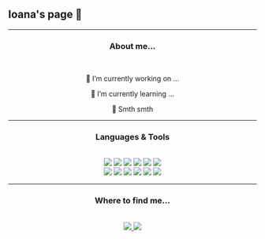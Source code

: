 ## Ioana's page 🌱

<hr/>
<h3 align="center"> About me... </h3>
<br/>
<div align="center">
 
 🌷 I’m currently working on ...
 
 🪻 I’m currently learning ...

 🌻 Smth smth
</div>

<hr/>
<h3 align="center"> Languages & Tools </h3>
<br/>
<!--
https://github.com/alexandresanlim/Badges4-README.md-Profile
-->
<div align="center">
    <img src="https://img.shields.io/badge/c++-%2300599C.svg?style=for-the-badge&logo=c%2B%2B&logoColor=white"/>
    <img src="https://img.shields.io/badge/java-%23ED8B00.svg?style=for-the-badge&logo=openjdk&logoColor=white"/>
    <img src="https://img.shields.io/badge/rust-%23000000.svg?style=for-the-badge&logo=rust&logoColor=white"/>
    <img src="https://img.shields.io/badge/html5-%23E34F26.svg?style=for-the-badge&logo=html5&logoColor=white"/>
    <img src="https://img.shields.io/badge/css3-%231572B6.svg?style=for-the-badge&logo=css3&logoColor=white"/>
    <img src="https://img.shields.io/badge/javascript-%23323330.svg?style=for-the-badge&logo=javascript&logoColor=%23F7DF1E"/>
 <br>
    <img src="https://img.shields.io/badge/bash_script-%23121011.svg?style=for-the-badge&logo=gnu-bash&logoColor=white"/>
    <img src="https://img.shields.io/badge/github%20actions-%232671E5.svg?style=for-the-badge&logo=githubactions&logoColor=white"/>
    <img src="https://img.shields.io/badge/markdown-%23000000.svg?style=for-the-badge&logo=markdown&logoColor=white"/>
    <img src="https://img.shields.io/badge/Canva-%2300C4CC.svg?style=for-the-badge&logo=Canva&logoColor=white"/>
    <img src="https://img.shields.io/badge/figma-%23F24E1E.svg?style=for-the-badge&logo=figma&logoColor=white"/>
    <img src="https://img.shields.io/badge/unity-%23000000.svg?style=for-the-badge&logo=unity&logoColor=white"/>
 <br>
</div>

<hr/>
<h3 align="center"> Where to find me... </h3>
<br/>
<!--
https://github.com/tandpfun/skill-icons?tab=readme-ov-file
-->
<div align="center">
 <a href="mailto:ioana,nedelcu643@gmail.com">
    <img src="https://skillicons.dev/icons?i=gmail"/>
 </a>
 <a href="https://linkedin.com/in/ioana-nedelcu" target="_blank">
    <img src="https://skillicons.dev/icons?i=linkedin" target="_blank"/>
 </a>
</div>

